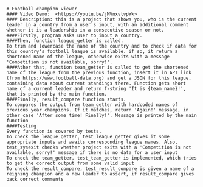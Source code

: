     # Football champion viewer
    #### Video Demo:  <https://youtu.be/jMVnxvtvpWk>
    #### Description: this is a project that shows you, who is the current leader in a country from a user's input, with an additional comment whether it is a leadership in a consecutive season or not.
    ####Firstly, program asks user to input a country.
    ####Then, function league_getter is called.
    To trim and lowercase the name of the country and to check if data for this country's football league is available. if so, it return a shortened name of the league, otherwise exits with a message 'Competition is not available, sorry!'.
    ####Ather that, function team_getter is called to get the shortened name of the league from the previous function, insert it in API link (from https://www.football-data.org) and get a JSON for this league, containing data about current standings there. Function gets short name of a current leader and return f-string 'It is {team_name}!', that is printed by the main function.
    ####Finally, result_compare function starts.
    To compares the output from team_getter with hardcoded names of previous year champions. If it matches, return 'Again!' message, in other case 'After some time! Finally!'. Message is printed by the main function
    ####Testing
    Every function is covered by tests.
    To check the league_getter, test_league_getter gives it some appropriate inputs and awaits corresponding league names. Also, test_sysexit checks whether project exits with a 'Competition is not available, sorry!' message if there is no data for a user input
    To check the team_getter, test_team_getter is implemented, which tries to get the correct output from some valid input
    To check the result_compare, test_result_compare is given a name of a reigning champion and a new leader to assert, if result_compare gives back correct comments